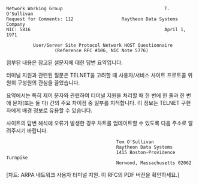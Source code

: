 

```text
Network Working Group                                      T. O'Sullivan
Request for Comments: 112                  Raytheon Data Systems Company
NIC: 5816                                                  April 1, 1971

          User/Server Site Protocol Network HOST Questionnaire
                  (Reference RFC #106, NIC Note 5776)
```

첨부된 내용은 참고된 설문지에 대한 답변 요약입니다.

터미널 지원과 관련된 질문은 TELNET을 고려할 때 사용자/서비스 사이트 프로토콜 위원회 구성원의 관심을 끌었습니다.

요약에서는 특히 제어 문자와 관련하여 터미널 지원을 처리할 때 한 번에 한 줄과 한 번에 문자\(또는 둘 다\) 간의 주요 차이점 중 일부를 지적합니다. 이 정보는 TELNET 구현자에게 배경 정보로 유용할 수 있습니다.

사이트의 답변 해석에 오류가 발생한 경우 차트를 업데이트할 수 있도록 다음 주소로 알려주시기 바랍니다.

```text
                                         Tom O'Sullivan
                                         Raytheon Data Systems
                                         1415 Boston-Providence Turnpike
                                         Norwood, Massachusetts 02062
```

\[차트: ARPA 네트워크 사용자 터미널 지원. 이 RFC의 PDF 버전을 확인하세요.\]